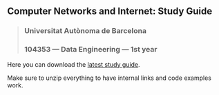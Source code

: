 ## Computer Networks and Internet: Study Guide
> ### Universitat Autònoma de Barcelona
> ### 104353 — Data Engineering — 1st year


Here you can download the [latest study guide](https://github.com/miguelinux314/uab-xoi/raw/refs/heads/master/dist/xoi_uab_study_guide.zip).

Make sure to unzip everything to have internal links and code examples work.
